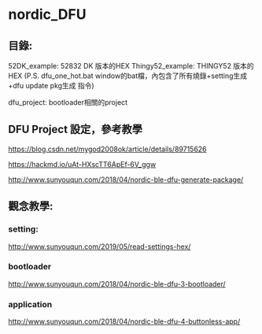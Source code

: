 # nordic_DFU
## 目錄:

52DK_example:     52832 DK 版本的HEX
Thingy52_example: THINGY52 版本的HEX
(P.S. dfu_one_hot.bat window的bat檔，內包含了所有燒錄+setting生成+dfu update pkg生成 指令)

dfu_project:      bootloader相關的project

## DFU Project 設定，參考教學

https://blog.csdn.net/mygod2008ok/article/details/89715626

https://hackmd.io/uAt-HXscTT6ApEf-6V_ggw

http://www.sunyouqun.com/2018/04/nordic-ble-dfu-generate-package/

## 觀念教學:
### setting:
http://www.sunyouqun.com/2019/05/read-settings-hex/
### bootloader
http://www.sunyouqun.com/2018/04/nordic-ble-dfu-3-bootloader/
### application
http://www.sunyouqun.com/2018/04/nordic-ble-dfu-4-buttonless-app/
